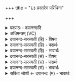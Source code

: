 +++
title = "६३ प्रस्तरेण परिधिना"

+++
<details><summary>पदपाठः - दयानन्दादि</summary>

प्र॒स्त॒रेणेति॑ प्रऽस्त॒रेण॑। प॒रि॒धिनेति॑ परि॒ऽधिना॑। स्रु॒चा। वेद्या॑। च॒। ब॒र्हिषा॑। ऋ॒चा। इ॒मम्। य॒ज्ञम्। नः॒। न॒य॒। स्वः᳖। दे॒वेषु॑। गन्त॑वे। ६३।
</details>

<details><summary>अधिमन्त्रम् (VC)</summary>

- यज्ञो देवता
- विश्वामित्र ऋषिः
- निचृदनुष्टुप्
- गान्धारः
</details>

<details><summary>दयानन्द-सरस्वती (हि) - विषयः</summary>

फिर मनुष्यों को क्रियायज्ञ कैसे सिद्ध करना चाहिये, यह विषय अगले मन्त्र में कहा है ॥
</details>

<details><summary>दयानन्द-सरस्वती (हि) - पदार्थः</summary>

पदार्थान्वयभाषाः -  हे विद्वन् ! आप (वेद्या) जिसमें होम किया जाता है, उस वेदी तथा (स्रुचा) होमने का साधन (बर्हिषा) उत्तम क्रिया (प्रस्तेरण) आसन (परिधिना) जो सब ओर धारण किया जाय, उस यजुर्वेद (च) तथा (ऋचा) स्तुति वा ऋग्वेद आदि से (इमम्) इस पदार्थमय अर्थात् जिसमें उत्तम भोजनों के योग्य पदार्थ होमे जाते हैं, उस (यज्ञम्) अग्निहोत्र आदि यज्ञ को (देवेषु) दिव्य पदार्थ वा विद्वानों में (गन्तवे) प्राप्त होने के लिये (स्वः) संसारसम्बन्धी सुख (नः) हम लोगों को (नय) पहुँचाओ ॥६३ ॥
</details>

<details><summary>दयानन्द-सरस्वती (हि) - भावार्थः</summary>

भावार्थभाषाः -  जो मनुष्य धर्म से पाये हुए पदार्थों तथा वेद की रीति से साङ्गोपाङ्ग यज्ञ को सिद्ध करते हैं, वे सब प्राणियों के उपकारी होते हैं ॥६३ ॥
</details>

<details><summary>दयानन्द-सरस्वती (सं) - विषयः</summary>

पुनर्मनुष्यैः क्रियायज्ञः कथं साधनीय इत्युपदिश्यते ॥
</details>

<details><summary>दयानन्द-सरस्वती (सं) - पदार्थः</summary>

पदार्थान्वयभाषाः -  हे विद्वंस्त्वं वेद्या स्रुचा बर्हिषा प्रस्तरेण परिधिनर्चा चेमं यज्ञं देवेषु गन्तवे स्वर्नो नय ॥६३ ॥
</details>

<details><summary>दयानन्द-सरस्वती (सं) - भावार्थः</summary>

भावार्थभाषाः -  ये मनुष्या धर्मेण प्राप्तैर्द्रव्यैर्वेदरीत्या च साङ्गोपाङ्गं यज्ञं साध्नुवन्ति, ते सर्वप्राण्युपकारिणो भवन्ति ॥६३ ॥
</details>

<details><summary>सविता जोशी ← दयानन्दः (म) - भावार्थः</summary>

भावार्थभाषाः -  जी माणसे धर्माने प्राप्त झालेल्या पदार्थांनी व वैदिक रीतीने सांगोपांग यज्ञ संपन्न करतात ती सर्व प्राण्यांवर उपकार करतात.
</details>